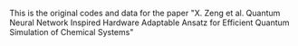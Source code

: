 This is the original codes and data for the paper "X. Zeng et al. Quantum Neural Network Inspired Hardware Adaptable Ansatz for Efficient Quantum Simulation of Chemical Systems"
